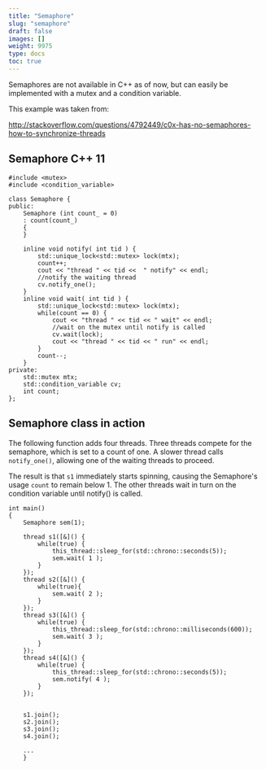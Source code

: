 ```yaml
---
title: "Semaphore"
slug: "semaphore"
draft: false
images: []
weight: 9975
type: docs
toc: true
---
```


Semaphores are not available in C++ as of now, but can easily be implemented with a  mutex and a condition variable. 

This example was taken from:

http://stackoverflow.com/questions/4792449/c0x-has-no-semaphores-how-to-synchronize-threads


## Semaphore C++ 11
    #include <mutex>
    #include <condition_variable>
            
    class Semaphore {
    public:
        Semaphore (int count_ = 0)
        : count(count_) 
        {
        }
        
        inline void notify( int tid ) {
            std::unique_lock<std::mutex> lock(mtx);
            count++;
            cout << "thread " << tid <<  " notify" << endl;
            //notify the waiting thread
            cv.notify_one();
        }
        inline void wait( int tid ) {
            std::unique_lock<std::mutex> lock(mtx);
            while(count == 0) {
                cout << "thread " << tid << " wait" << endl;
                //wait on the mutex until notify is called
                cv.wait(lock);
                cout << "thread " << tid << " run" << endl;
            }
            count--;
        }
    private:
        std::mutex mtx;
        std::condition_variable cv;
        int count;
    };

## Semaphore class in action
 

   The following function adds four threads. Three threads compete for the semaphore, which is set to a count of one. A slower thread calls `notify_one()`, allowing one of the  waiting threads to proceed. 

The result is that `s1` immediately starts spinning, causing the Semaphore's usage `count` to remain below 1. The other threads wait in turn on the condition variable until notify() is called.


    int main()
    {
        Semaphore sem(1);
        
        thread s1([&]() {
            while(true) {
                this_thread::sleep_for(std::chrono::seconds(5));
                sem.wait( 1 );
            }           
        });
        thread s2([&]() {
            while(true){
                sem.wait( 2 );
            }
        });
        thread s3([&]() {
            while(true) {
                this_thread::sleep_for(std::chrono::milliseconds(600));
                sem.wait( 3 );
            }
        });
        thread s4([&]() {
            while(true) {
                this_thread::sleep_for(std::chrono::seconds(5));
                sem.notify( 4 );
            }
        });
        
        
        s1.join();
        s2.join();
        s3.join();
        s4.join();
    
        ...
        }






